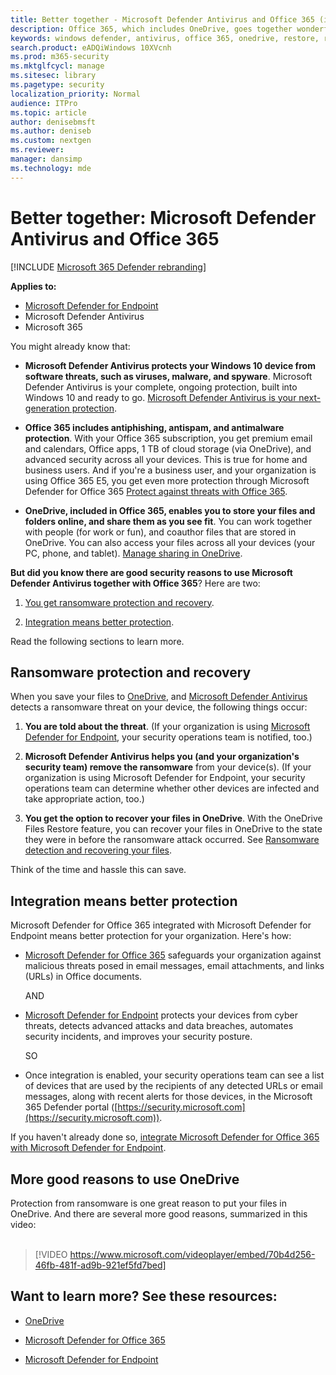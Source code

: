 ```yaml
---
title: Better together - Microsoft Defender Antivirus and Office 365 (including OneDrive) - better protection from ransomware and cyberthreats
description: Office 365, which includes OneDrive, goes together wonderfully with Microsoft Defender Antivirus. Read this article to learn more.
keywords: windows defender, antivirus, office 365, onedrive, restore, ransomware
search.product: eADQiWindows 10XVcnh
ms.prod: m365-security
ms.mktglfcycl: manage
ms.sitesec: library
ms.pagetype: security
localization_priority: Normal
audience: ITPro
ms.topic: article
author: denisebmsft
ms.author: deniseb
ms.custom: nextgen
ms.reviewer: 
manager: dansimp
ms.technology: mde
---
```


# Better together: Microsoft Defender Antivirus and Office 365

[!INCLUDE [Microsoft 365 Defender rebranding](../../includes/microsoft-defender.md)]


**Applies to:**
- [Microsoft Defender for Endpoint](/microsoft-365/security/defender-endpoint/)
- Microsoft Defender Antivirus
- Microsoft 365

You might already know that:

- **Microsoft Defender Antivirus protects your Windows 10 device from software threats, such as viruses, malware, and spyware**. Microsoft Defender Antivirus is your complete, ongoing protection, built into Windows 10 and ready to go. [Microsoft Defender Antivirus is your next-generation protection](./microsoft-defender-antivirus-in-windows-10.md). 

- **Office 365 includes antiphishing, antispam, and antimalware protection**. With your Office 365 subscription, you get premium email and calendars, Office apps, 1 TB of cloud storage (via OneDrive), and advanced security across all your devices. This is true for home and business users. And if you're a business user, and your organization is using Office 365 E5, you get even more protection through Microsoft Defender for Office 365 [Protect against threats with Office 365](/microsoft-365/security/office-365-security/protect-against-threats).

- **OneDrive, included in Office 365, enables you to store your files and folders online, and share them as you see fit**. You can work together with people (for work or fun), and coauthor files that are stored in OneDrive. You can also access your files across all your devices (your PC, phone, and tablet). [Manage sharing in OneDrive](/OneDrive/manage-sharing).

**But did you know there are good security reasons to use Microsoft Defender Antivirus together with Office 365**? Here are two:

 1. [You get ransomware protection and recovery](#ransomware-protection-and-recovery).

 2. [Integration means better protection](#integration-means-better-protection).

Read the following sections to learn more.

## Ransomware protection and recovery

When you save your files to [OneDrive](/onedrive), and [Microsoft Defender Antivirus](./microsoft-defender-antivirus-in-windows-10.md) detects a ransomware threat on your device, the following things occur:

1. **You are told about the threat**. (If your organization is using [Microsoft Defender for Endpoint](microsoft-defender-endpoint.md), your security operations team is notified, too.)

2. **Microsoft Defender Antivirus helps you (and your organization's security team) remove the ransomware** from your device(s). (If your organization is using Microsoft Defender for Endpoint, your security operations team can determine whether other devices are infected and take appropriate action, too.)

3. **You get the option to recover your files in OneDrive**. With the OneDrive Files Restore feature, you can recover your files in OneDrive to the state they were in before the ransomware attack occurred. See [Ransomware detection and recovering your files](https://support.office.com/article/0d90ec50-6bfd-40f4-acc7-b8c12c73637f).

Think of the time and hassle this can save. 

## Integration means better protection

Microsoft Defender for Office 365 integrated with Microsoft Defender for Endpoint means better protection for your organization. Here's how:

- [Microsoft Defender for Office 365](/microsoft-365/security/office-365-security/office-365-atp) safeguards your organization against malicious threats posed in email messages, email attachments, and links (URLs) in Office documents.

    AND

- [Microsoft Defender for Endpoint](microsoft-defender-endpoint.md) protects your devices from cyber threats, detects advanced attacks and data breaches, automates security incidents, and improves your security posture.

    SO

- Once integration is enabled, your security operations team can see a list of devices that are used by the recipients of any detected URLs or email messages, along with recent alerts for those devices, in the Microsoft 365 Defender portal ([https://security.microsoft.com](https://security.microsoft.com)).

If you haven't already done so, [integrate Microsoft Defender for Office 365 with Microsoft Defender for Endpoint](/microsoft-365/security/office-365-security/integrate-office-365-ti-with-wdatp).

## More good reasons to use OneDrive

Protection from ransomware is one great reason to put your files in OneDrive. And there are several more good reasons, summarized in this video: <br/><br/>

> [!VIDEO https://www.microsoft.com/videoplayer/embed/70b4d256-46fb-481f-ad9b-921ef5fd7bed]

## Want to learn more? See these resources:

- [OneDrive](/onedrive)

- [Microsoft Defender for Office 365](/microsoft-365/security/office-365-security/office-365-atp)

- [Microsoft Defender for Endpoint](microsoft-defender-endpoint.md)